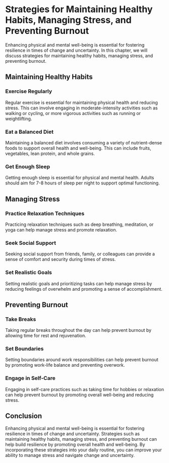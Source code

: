 Strategies for Maintaining Healthy Habits, Managing Stress, and Preventing Burnout
=======================================================================================================================================

Enhancing physical and mental well-being is essential for fostering resilience in times of change and uncertainty. In this chapter, we will discuss strategies for maintaining healthy habits, managing stress, and preventing burnout.

Maintaining Healthy Habits
--------------------------

### Exercise Regularly

Regular exercise is essential for maintaining physical health and reducing stress. This can involve engaging in moderate-intensity activities such as walking or cycling, or more vigorous activities such as running or weightlifting.

### Eat a Balanced Diet

Maintaining a balanced diet involves consuming a variety of nutrient-dense foods to support overall health and well-being. This can include fruits, vegetables, lean protein, and whole grains.

### Get Enough Sleep

Getting enough sleep is essential for physical and mental health. Adults should aim for 7-8 hours of sleep per night to support optimal functioning.

Managing Stress
---------------

### Practice Relaxation Techniques

Practicing relaxation techniques such as deep breathing, meditation, or yoga can help manage stress and promote relaxation.

### Seek Social Support

Seeking social support from friends, family, or colleagues can provide a sense of comfort and security during times of stress.

### Set Realistic Goals

Setting realistic goals and prioritizing tasks can help manage stress by reducing feelings of overwhelm and promoting a sense of accomplishment.

Preventing Burnout
------------------

### Take Breaks

Taking regular breaks throughout the day can help prevent burnout by allowing time for rest and rejuvenation.

### Set Boundaries

Setting boundaries around work responsibilities can help prevent burnout by promoting work-life balance and preventing overwork.

### Engage in Self-Care

Engaging in self-care practices such as taking time for hobbies or relaxation can help prevent burnout by promoting overall well-being and reducing stress.

Conclusion
----------

Enhancing physical and mental well-being is essential for fostering resilience in times of change and uncertainty. Strategies such as maintaining healthy habits, managing stress, and preventing burnout can help build resilience by promoting overall health and well-being. By incorporating these strategies into your daily routine, you can improve your ability to manage stress and navigate change and uncertainty.

